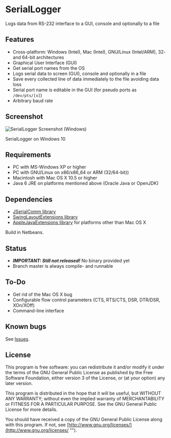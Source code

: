 # SerialLogger

 Logs data from RS-232 interface to a GUI, console and optionally to a file
 
## Features

* Cross-platform: Windows (Intel), Mac (Intel), GNU/Linux (Intel/ARM), 32- and 64-bit architectures
* Graphical User Interface (GUI)
* Get serial port names from the OS
* Logs serial data to screen (GUI), console and optionally in a file
* Save every collected line of data immediately to the file avoiding data loss
* Serial port name is editable in the GUI (for pseudo ports as `/dev/pts/[x]`)
* Arbitrary baud rate 

## Screenshot
![SerialLogger Screenshot (Windows)](http://blog.hani-ibrahim.de/wp-content/uploads/seriallogger.png "")

SerialLogger on Windows 10

## Requirements

* PC with MS-Windows XP or higher
* PC with GNU/Linux on x86/x86_64 or ARM (32/64-bit))
* Macintosh with Mac OS X 10.5 or higher
* Java 6 JRE on platforms mentioned above (Oracle Java or OpenJDK)

## Dependencies

* [JSerialComm library](http://fazecast.github.io/jSerialComm/ "")
* [SwingLayoutExtensions library](http://www.java2s.com/Code/JarDownload/swing/swing-layout.jar.zip "")
* [AppleJavaExtensions library](http://www.java2s.com/Code/Jar/a/applejavaextensions.htm "") for platforms other than Mac OS X

Build in Netbeans. 

## Status

* ***IMPORTANT: Still not released!*** No binary provided yet
* Branch master is always compile- and runnable

## To-Do

* Get rid of the Mac OS X bug
* Configurable flow control parameters (CTS, RTS/CTS, DSR, DTR/DSR, XOn/XOff)
* Command-line interface

## Known bugs

See [Issues](https://github.com/haniibrahim/SerialLogger/issues "").

## License

This program is free software: you can redistribute it and/or modify it under the terms of the GNU General Public License as published by the Free Software Foundation, either version 3 of the License, or (at your option) any later version.

This program is distributed in the hope that it will be useful, but WITHOUT ANY WARRANTY; without even the implied warranty of MERCHANTABILITY or FITNESS FOR A PARTICULAR PURPOSE. See the GNU General Public License for more details.

You should have received a copy of the GNU General Public License along with this program. If not, see [http://www.gnu.org/licenses/](http://www.gnu.org/licenses/ "").
